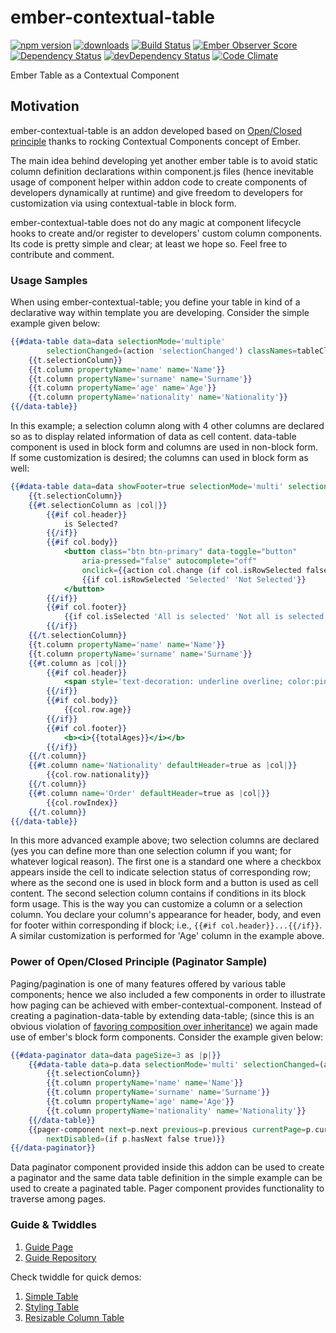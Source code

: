 # ember-contextual-table

[![npm version](https://badge.fury.io/js/ember-contextual-table.svg)](http://badge.fury.io/js/ember-contextual-table)
[![downloads](https://img.shields.io/npm/dm/ember-contextual-table.svg?style=flat-square)](https://img.shields.io/npm/dm/ember-contextual-table.svg?style=flat-square)
[![Build Status](https://travis-ci.org/tubitak-bilgem-yte/ember-contextual-table.svg?branch=master)](https://travis-ci.org/tubitak-bilgem-yte/ember-contextual-table)
[![Ember Observer Score](http://emberobserver.com/badges/ember-contextual-table.svg)](http://emberobserver.com/addons/ember-contextual-table)
[![Dependency Status](https://david-dm.org/tubitak-bilgem-yte/ember-contextual-table.svg)](https://david-dm.org/tubitak-bilgem-yte/ember-contextual-table)
[![devDependency Status](https://david-dm.org/tubitak-bilgem-yte/ember-contextual-table/dev-status.svg)](https://david-dm.org/tubitak-bilgem-yte/ember-contextual-table#info=devDependencies)
[![Code Climate](https://codeclimate.com/github/tubitak-bilgem-yte/ember-contextual-table/badges/gpa.svg)](https://codeclimate.com/github/tubitak-bilgem-yte/ember-contextual-table)

Ember Table as a Contextual Component

## Motivation

ember-contextual-table is an addon developed based on [Open/Closed principle](https://en.wikipedia.org/wiki/Open/closed_principle) thanks to rocking Contextual Components concept of Ember.

The main idea behind developing yet another ember table is to avoid static column definition declarations within component.js files (hence inevitable usage of component helper within addon code to create components of developers dynamically at runtime) and give freedom to developers for customization via using contextual-table in block form.

ember-contextual-table does not do any magic at component lifecycle hooks to create and/or register to developers' custom column components. Its code is pretty simple and clear; at least we hope so. Feel free to contribute and comment.

### Usage Samples 

When using ember-contextual-table; you define your table in kind of a declarative way within template you are developing. Consider the simple example given below:

```hbs
{{#data-table data=data selectionMode='multiple' 
        selectionChanged=(action 'selectionChanged') classNames=tableClassNames as |t|}}
    {{t.selectionColumn}}
    {{t.column propertyName='name' name='Name'}}
    {{t.column propertyName='surname' name='Surname'}}
    {{t.column propertyName='age' name='Age'}}
    {{t.column propertyName='nationality' name='Nationality'}}
{{/data-table}}
```

In this example; a selection column along with 4 other columns are declared so as to display related information of data as cell content. data-table component is used in block form and columns are used in non-block form. If some customization is desired; the columns can used in block form as well:

```hbs
{{#data-table data=data showFooter=true selectionMode='multi' selectionChanged=(action 'selectionChanged') as |t|}}
    {{t.selectionColumn}}
    {{#t.selectionColumn as |col|}}
        {{#if col.header}}
            is Selected?
        {{/if}}
        {{#if col.body}}
            <button class="btn btn-primary" data-toggle="button" 
                aria-pressed="false" autocomplete="off"
                onclick={{action col.change (if col.isRowSelected false true)}} value={{col.isRowSelected}}>
                {{if col.isRowSelected 'Selected' 'Not Selected'}}
            </button>
        {{/if}}
        {{#if col.footer}}
            {{if col.isSelected 'All is selected' 'Not all is selected'}}
        {{/if}}
    {{/t.selectionColumn}}
    {{t.column propertyName='name' name='Name'}}
    {{t.column propertyName='surname' name='Surname'}}
    {{#t.column as |col|}}
        {{#if col.header}}
            <span style='text-decoration: underline overline; color:pink'>Age</span>
        {{/if}}
        {{#if col.body}}
            {{col.row.age}}
        {{/if}}
        {{#if col.footer}}
            <b><i>{{totalAges}}</i></b>
        {{/if}}
    {{/t.column}}
    {{#t.column name='Nationality' defaultHeader=true as |col|}}
        {{col.row.nationality}}
    {{/t.column}}
    {{#t.column name='Order' defaultHeader=true as |col|}}
        {{col.rowIndex}}
    {{/t.column}}
{{/data-table}}
```

In this more advanced example above; two selection columns are declared (yes you can define more than one selection column if you want; for whatever logical reason). The first one is a standard one where a checkbox appears inside the cell to indicate selection status of corresponding row; where as the second one is used in block form and a button is used as cell content. The second selection column contains if conditions in its block form usage. This is the way you can customize a column or a selection column. You declare your column's appearance for header, body, and even for footer within corresponding if block; i.e., `{{#if col.header}}...{{/if}}`. A similar customization is performed for 'Age' column in the example above.

### Power of Open/Closed Principle (Paginator Sample)

Paging/pagination is one of many features offered by various table components; hence we also included a few components in order to illustrate how paging can be achieved with ember-contextual-component. Instead of creating a pagination-data-table by extending data-table; (since this is an obvious violation of [favoring composition over inheritance](https://en.wikipedia.org/wiki/Composition_over_inheritance)) we again made use of ember's block form components. Consider the example given below:

```hbs
{{#data-paginator data=data pageSize=3 as |p|}}
    {{#data-table data=p.data selectionMode='multi' selectionChanged=(action 'selectionChanged') as |t|}}
        {{t.selectionColumn}}
        {{t.column propertyName='name' name='Name'}}
        {{t.column propertyName='surname' name='Surname'}}
        {{t.column propertyName='age' name='Age'}}
        {{t.column propertyName='nationality' name='Nationality'}}
    {{/data-table}}
    {{pager-component next=p.next previous=p.previous currentPage=p.currentPage
        nextDisabled=(if p.hasNext false true)}}
{{/data-paginator}}
```

Data paginator component provided inside this addon can be used to create a paginator and the same data table definition in the simple example can be used to create a paginated table. Pager component provides functionality to traverse among pages.

### Guide & Twiddles

 1. [Guide Page](https://tubitak-bilgem-yte.github.io/ember-contextual-table)
 2. [Guide Repository](https://github.com/tubitak-bilgem-yte/ember-contextual-table-demo)

Check twiddle for quick demos:
 1. [Simple Table](https://ember-twiddle.com/6ef893dad915977f14d96274b23b72eb) 
 2. [Styling Table](https://ember-twiddle.com/72952ce22be2f6f2b5d8f30400d2f51c)
 3. [Resizable Column Table](https://ember-twiddle.com/8d12a4ddb466357171de8719a935880c)
 

